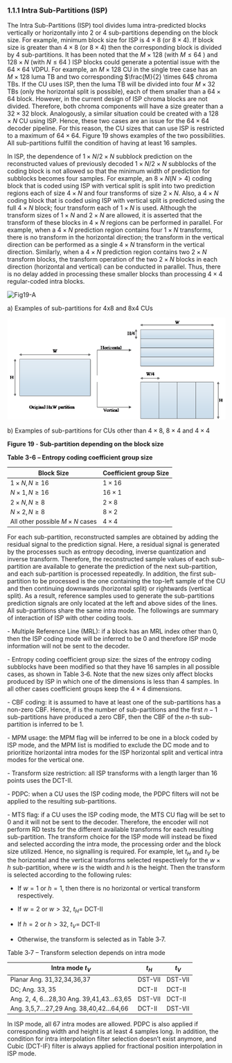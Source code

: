### 1.1.1    Intra Sub-Partitions (ISP)

The Intra Sub-Partitions (ISP) tool divides luma intra-predicted blocks vertically or horizontally into 2 or 4 sub-partitions depending on the block size. For example, minimum block size for ISP is $4 \times 8$ (or $8 \times 4$). If block size is greater than $4 \times 8$ (or $8 \times 4$) then the corresponding block is divided by 4 sub-partitions. It has been noted that the $M\times128$ (with $M\leq64$ ) and $128\times N$ (with $N\leq 64$ ) ISP blocks could generate a potential issue with the  $64\times64$ VDPU. For example, an $M\times 128$  CU in the single tree case has an $M\times 128$ luma TB and two corresponding  $\frac{M}{2} \times 64$ chroma TBs. If the CU uses ISP, then the luma TB will be divided into four $M\times 32$ TBs (only the horizontal split is possible), each of them smaller than a $64\times 64$ block. However, in the current design of ISP chroma blocks are not divided. Therefore, both chroma components will have a size greater than a $32 \times 32$ block. Analogously, a similar situation could be created with a $128\times N$ CU using ISP. Hence, these two cases are an issue for the $64 \times 64$ decoder pipeline. For this reason, the CU sizes that can use ISP is restricted to a maximum of $64 \times 64$. Figure 19 shows examples of the two possibilities. All sub-partitions fulfill the condition of having at least 16 samples.  

In ISP, the dependence of $1\times N/2\times N$ subblock prediction on the reconstructed values of previously decoded $1\times N/2 \times N$ subblocks of the coding block is not allowed so that the minimum width of prediction for subblocks becomes four samples. For example, an $8\times N (N > 4)$ coding block that is coded using ISP with vertical split is split into two prediction regions each of size $4\times N$ and four transforms of size $2\times N$. Also, a $4\times N$ coding block that is coded using ISP with vertical split is predicted using the full $4 \times N$ block; four transform each of $1 \times N$ is used. Although the transform sizes of $1\times N$ and $2\times N$ are allowed, it is asserted that the transform of these blocks in $4 \times N$ regions can be performed in parallel. For example, when a $4 \times N$ prediction region contains four $1\times N$ transforms, there is no transform in the horizontal direction; the transform in the vertical direction can be performed as a single $4\times N$ transform in the vertical direction. Similarly, when a $4 \times N$ prediction region contains two $2\times N$ transform blocks, the transform operation of the two $2 \times N$ blocks in each direction (horizontal and vertical) can be conducted in parallel. Thus, there is no delay added in processing these smaller blocks than processing $4 \times 4$ regular-coded intra blocks.

![Fig19-A](\imgs\Fig19-A.png)


a) Examples of sub-partitions for 4x8 and 8x4 CUs

  ![Fig19-B](imgs\Fig19-B.png)

b) Examples of sub-partitions for CUs other than $4\times 8$, $8\times 4$ and $4\times 4$

**Figure** **19** ‑ **Sub-partition depending on the block size**

**Table** **3-6** **– Entropy coding coefficient group size**

| **Block Size**                         | **Coefficient group Size** |
| -------------------------------------- | -------------------------- |
| $1\times N, N \geq 16$                 | $1\times 16$               |
| $N\times 1, N \geq 16$                 | $16\times 1$               |
| $2\times N, N \geq 8$                  | $2\times 8$                |
| $N\times 2, N \geq 8$                  | $8 \times 2$               |
| All  other possible $M \times N$ cases | $4 \times 4$               |

For each sub-partition, reconstructed samples are obtained by adding the residual signal to the prediction signal. Here, a residual signal is generated by the processes such as entropy decoding, inverse quantization and inverse transform. Therefore, the reconstructed sample values of each sub-partition are available to generate the prediction of the next sub-partition, and each sub-partition is processed repeatedly. In addition, the first sub-partition to be processed is the one containing the top-left sample of the CU and then continuing downwards (horizontal split) or rightwards (vertical split). As a result, reference samples used to generate the sub-partitions prediction signals are only located at the left and above sides of the lines. All sub-partitions share the same intra mode. The followings are summary of interaction of ISP with other coding tools.

\-     Multiple Reference Line (MRL): if a block has an MRL index other than 0, then the ISP coding mode will be inferred to be 0 and therefore ISP mode information will not be sent to the decoder.

\-     Entropy coding coefficient group size: the sizes of the entropy coding subblocks have been modified so that they have 16 samples in all possible cases, as shown in Table 3‑6. Note that the new sizes only affect blocks produced by ISP in which one of the dimensions is less than 4 samples. In all other cases coefficient groups keep the $4\times 4$  dimensions.

\-    CBF coding: it is assumed to have at least one of the sub-partitions has a non-zero CBF. Hence, if   is the number of sub-partitions and the first $n-1$ sub-partitions have produced a zero CBF, then the CBF of the   $n$-th sub-partition is inferred to be 1. 

\-     MPM usage: the MPM flag will be inferred to be one in a block coded by ISP mode, and the MPM list is modified to exclude the DC mode and to prioritize horizontal intra modes for the ISP horizontal split and vertical intra modes for the vertical one.

\-     Transform size restriction: all ISP transforms with a length larger than 16 points uses the DCT-II.

\-     PDPC: when a CU uses the ISP coding mode, the PDPC filters will not be applied to the resulting sub-partitions.

\-     MTS flag: if a CU uses the ISP coding mode, the MTS CU flag will be set to 0 and it will not be sent to the decoder. Therefore, the encoder will not perform RD tests for the different available transforms for each resulting sub-partition. The transform choice for the ISP mode will instead be fixed and selected according the intra mode, the processing order and the block size utilized. Hence, no signalling is required. For example, let $t_H$ and $t_V$ be the horizontal and the vertical transforms selected respectively for the $w\times h$ sub-partition, where $w$ is the width and $h$ is the height. Then the transform is selected according to the following rules:

* If $w=1$ or $h=1$, then there is no horizontal or vertical transform respectively.

* If $w=2$ or $w>32$, $t_H$= DCT-II

* If $h=2$ or $h>32$, $t_V$= DCT-II

* Otherwise, the transform is selected as in Table 3‑7. 



Table 3‑7 – Transform selection depends on intra mode

| **Intra mode** $t_V$                    | $t_H$   | $t_V$   |
| --------------------------------------- | ------- | ------- |
| Planar  Ang. 31,32,34,36,37             | DST-VII | DST-VII |
| DC;      Ang. 33, 35                    | DCT-II  | DCT-II  |
| Ang. 2, 4, 6…28,30  Ang. 39,41,43…63,65 | DST-VII | DCT-II  |
| Ang. 3,5,7…27,29  Ang. 38,40,42…64,66   | DCT-II  | DST-VII |

In ISP mode, all 67 intra modes are allowed. PDPC is also applied if corresponding width and height is at least 4 samples long. In addition, the condition for intra interpolation filter selection doesn’t exist anymore, and Cubic (DCT-IF) filter is always applied for fractional position interpolation in ISP mode.
